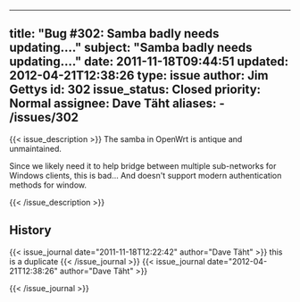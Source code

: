 
---
title: "Bug #302: Samba badly needs updating...."
subject: "Samba badly needs updating...."
date: 2011-11-18T09:44:51
updated: 2012-04-21T12:38:26
type: issue
author: Jim Gettys
id: 302
issue_status: Closed
priority: Normal
assignee: Dave Täht
aliases:
    - /issues/302
---

{{< issue_description >}}
The samba in OpenWrt is antique and unmaintained.

Since we likely need it to help bridge between multiple sub-networks for
Windows clients, this is bad... And doesn't support modern
authentication methods for window.


{{< /issue_description >}}

## History
{{< issue_journal date="2011-11-18T12:22:42" author="Dave Täht" >}}
this is a duplicate
{{< /issue_journal >}}
{{< issue_journal date="2012-04-21T12:38:26" author="Dave Täht" >}}

{{< /issue_journal >}}

